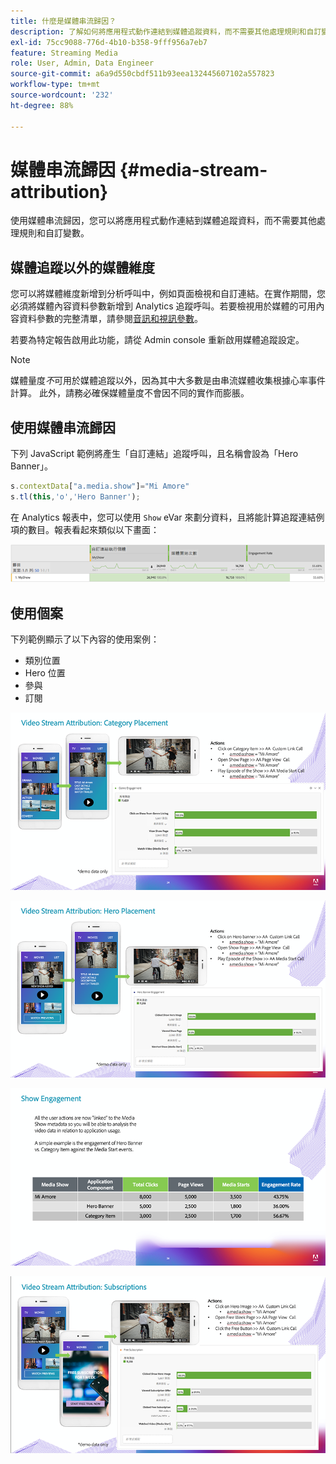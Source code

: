 ```yaml
---
title: 什麼是媒體串流歸因？
description: 了解如何將應用程式動作連結到媒體追蹤資料，而不需要其他處理規則和自訂變數。
exl-id: 75cc9088-776d-4b10-b358-9fff956a7eb7
feature: Streaming Media
role: User, Admin, Data Engineer
source-git-commit: a6a9d550cbdf511b93eea132445607102a557823
workflow-type: tm+mt
source-wordcount: '232'
ht-degree: 88%

---
```


# 媒體串流歸因 {#media-stream-attribution}

使用媒體串流歸因，您可以將應用程式動作連結到媒體追蹤資料，而不需要其他處理規則和自訂變數。

## 媒體追蹤以外的媒體維度

您可以將媒體維度新增到分析呼叫中，例如頁面檢視和自訂連結。在實作期間，您必須將媒體內容資料參數新增到 Analytics 追蹤呼叫。若要檢視用於媒體的可用內容資料參數的完整清單，請參閱[音訊和視訊參數](/help/implementation/variables/audio-video-parameters.md)。

若要為特定報告啟用此功能，請從 Admin console 重新啟用媒體追蹤設定。

>[!NOTE]
>
>媒體量度&#x200B;_不_&#x200B;可用於媒體追蹤以外，因為其中大多數是由串流媒體收集根據心率事件計算。 此外，請務必確保媒體量度不會因不同的實作而膨脹。

## 使用媒體串流歸因

下列 JavaScript 範例將產生「自訂連結」追蹤呼叫，且名稱會設為「Hero Banner」。

```javascript
s.contextData["a.media.show"]="Mi Amore"
s.tl(this,'o','Hero Banner');
```

在 Analytics 報表中，您可以使用 `Show` eVar 來劃分資料，且將能計算追蹤連結例項的數目。報表看起來類似以下畫面：

![](/assets/myShow-rpt-1.png)

## 使用個案

下列範例顯示了以下內容的使用案例：

* 類別位置
* Hero 位置
* 參與
* 訂閱

![](/assets/vid-stream-attr-category.png)

![](/assets/vid-stream-attr-hero.png)

![](/assets/show-engagement.png)

![](/assets/vid-stream-attr-subs.png)
